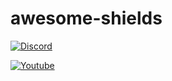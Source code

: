# awesome-shields

[![Discord](https://img.shields.io/discord/596817243317207105?label=Discord&logo=discord&logoColor=ffffff&labelColor=7289DA&color=2c2f33)](https://discord.gg/4ZkBvR)


[![Youtube](https://img.shields.io/youtube/likes/Dl-ekLb4quE?label=YouTube&logo=youtube&logoColor=ffffff&labelColor=FF0000&color=282828&style=flat)](https://discord.gg/4ZkBvR)
